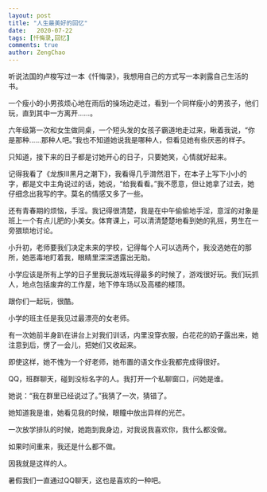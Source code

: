 ```yaml
---
layout: post
title: "人生最美好的回忆"
date:   2020-07-22
tags: [忏悔录,回忆]
comments: true
author: ZengChao
---
```


听说法国的卢梭写过一本《忏悔录》，我想用自己的方式写一本剥露自己生活的书。

一个瘦小的小男孩烦心地在雨后的操场边走过，看到一个同样瘦小的男孩子，他们玩，直到其中一方离开……。

六年级第一次和女生做同桌，一个短头发的女孩子霸道地走过来，瞅着我说，“你是那种……那种人吧。”我也不知道她说我是哪种人，但看见她有些厌恶的样子。

只知道，接下来的日子都是讨她开心的日子，只要她笑，心情就好起来。

记得我看了《龙族Ⅲ黑月之潮下》，我看得几乎潸然泪下，在本子上写下小小的字，都是文中主角说过的话，她说，“给我看看。”我不愿意，但让她拿了过去，她仔细念出我写的字。莫名的情感又多了一些。

还有青春期的烦恼，手淫。我记得很清楚，我是在中午偷偷地手淫，意淫的对象是班上一个有点儿肥的小美女。体育课上，可以清清楚楚地看到她的乳摇，男生在一旁猥琐地讨论。

小升初，老师要我们决定未来的学校，记得每个人可以选两个，我没选她在的那所，她恶毒地盯着我，眼睛里深深透露出无助。

小学应该是所有上学的日子里我玩游戏玩得最多的时候了，游戏很好玩。我们玩抓人，地点包括废弃的工作屋，地下停车场以及高楼的楼顶。

跟你们一起玩，很酷。

小学的班主任是我见过最漂亮的女老师。

有一次她前半身趴在讲台上对我们训话，内里没穿衣服，白花花的奶子露出来，她注意到后，愣了一会儿，把她们又收起来。

即使这样，她不愧为一个好老师，她布置的语文作业我都完成得很好。

QQ，班群聊天，碰到没标名字的人。我打开一个私聊窗口，问她是谁。

她说：“我在群里已经说过了。”我猜了一次，猜错了。

她知道我是谁，她看见我的时候，眼瞳中放出异样的光芒。

一次放学排队的时候，她跑到我身边，对我说我喜欢你，我什么都没做。

如果时间重来，我还是什么都不做。

因我就是这样的人。

暑假我们一直通过QQ聊天，这也是喜欢的一种吧。
